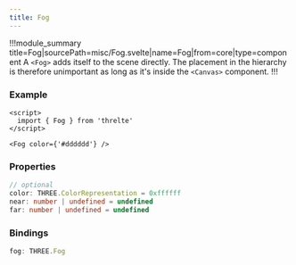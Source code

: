 ```yaml
---
title: Fog
---
```


!!!module_summary title=Fog|sourcePath=misc/Fog.svelte|name=Fog|from=core|type=component
A `<Fog>` adds itself to the scene directly. The placement in the hierarchy is therefore unimportant as long as it's inside the `<Canvas>` component.
!!!

### Example <!-- omit in toc -->

```svelte
<script>
  import { Fog } from 'threlte'
</script>

<Fog color={'#dddddd'} />
```

### Properties <!-- omit in toc -->

```ts
// optional
color: THREE.ColorRepresentation = 0xffffff
near: number | undefined = undefined
far: number | undefined = undefined
```

### Bindings <!-- omit in toc -->

```ts
fog: THREE.Fog
```
